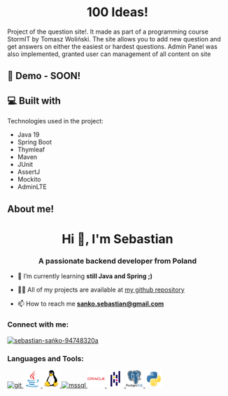
<h1 align="center" id="title">100 Ideas!</h1>

<p id="description">Project of the question site!. It made as part of a programming course StormIT by Tomasz Woliński. The site allows you to add new question and get answers on either the easiest or hardest questions. Admin Panel was also implemented, granted user can management of all content on site </p>


<h2> 🚀 Demo - SOON!</h2>

 
<h2>💻 Built with</h2>

Technologies used in the project:

*   Java 19
*   Spring Boot
*   Thymleaf
*   Maven 
*   JUnit 
*   AssertJ 
*   Mockito
*   AdminLTE

<h2>About me!</h2>
<h1 align="center">Hi 👋, I'm Sebastian</h1>
<h3 align="center">A passionate backend developer from Poland</h3>

- 🌱 I’m currently learning **still Java and Spring ;)**

- 👨‍💻 All of my projects are available at [my github repository](https://github.com/krvcz?tab=repositories)

- 📫 How to reach me **sanko.sebastian@gmail.com**

<h3 align="left">Connect with me:</h3>
<p align="left">
<a href="https://linkedin.com/in/sebastian-sańko-94748320a" target="blank"><img align="center" src="https://raw.githubusercontent.com/rahuldkjain/github-profile-readme-generator/master/src/images/icons/Social/linked-in-alt.svg" alt="sebastian-sańko-94748320a" height="30" width="40" /></a>
</p>

<h3 align="left">Languages and Tools:</h3>
<p align="left"> <a href="https://git-scm.com/" target="_blank" rel="noreferrer"> <img src="https://www.vectorlogo.zone/logos/git-scm/git-scm-icon.svg" alt="git" width="40" height="40"/> </a> <a href="https://www.java.com" target="_blank" rel="noreferrer"> <img src="https://raw.githubusercontent.com/devicons/devicon/master/icons/java/java-original.svg" alt="java" width="40" height="40"/> </a> <a href="https://www.linux.org/" target="_blank" rel="noreferrer"> <img src="https://raw.githubusercontent.com/devicons/devicon/master/icons/linux/linux-original.svg" alt="linux" width="40" height="40"/> </a> <a href="https://www.microsoft.com/en-us/sql-server" target="_blank" rel="noreferrer"> <img src="https://www.svgrepo.com/show/303229/microsoft-sql-server-logo.svg" alt="mssql" width="40" height="40"/> </a> <a href="https://www.oracle.com/" target="_blank" rel="noreferrer"> <img src="https://raw.githubusercontent.com/devicons/devicon/master/icons/oracle/oracle-original.svg" alt="oracle" width="40" height="40"/> </a> <a href="https://pandas.pydata.org/" target="_blank" rel="noreferrer"> <img src="https://raw.githubusercontent.com/devicons/devicon/2ae2a900d2f041da66e950e4d48052658d850630/icons/pandas/pandas-original.svg" alt="pandas" width="40" height="40"/> </a> <a href="https://www.postgresql.org" target="_blank" rel="noreferrer"> <img src="https://raw.githubusercontent.com/devicons/devicon/master/icons/postgresql/postgresql-original-wordmark.svg" alt="postgresql" width="40" height="40"/> </a> <a href="https://www.python.org" target="_blank" rel="noreferrer"> <img src="https://raw.githubusercontent.com/devicons/devicon/master/icons/python/python-original.svg" alt="python" width="40" height="40"/> </a> </p>


